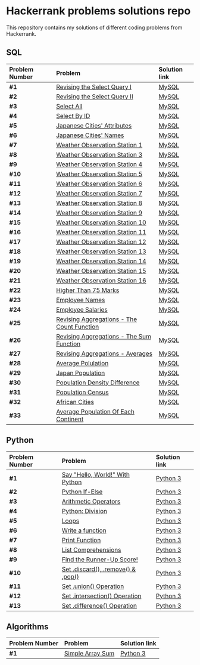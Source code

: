 # Hackerrank problems solutions repo

This repository contains my solutions of different coding problems from Hackerrank.

## SQL

| Problem Number | Problem | Solution link | 
| :---------------------- | :---------------------- | :---------------------- | 
| **#1** | [Revising the Select Query I](https://www.hackerrank.com/challenges/revising-the-select-query/problem?isFullScreen=true) | [MySQL](sql/select/select_query_1.sql) |
| **#2** | [Revising the Select Query II](https://www.hackerrank.com/challenges/revising-the-select-query-2/problem?isFullScreen=true) | [MySQL](sql/select/select_query_2.sql) |
| **#3** | [Select All](https://www.hackerrank.com/challenges/select-all-sql/problem?isFullScreen=true) | [MySQL](sql/select/select_all.sql) |
| **#4** | [Select By ID](https://www.hackerrank.com/challenges/select-by-id/problem?isFullScreen=true) | [MySQL](sql/select/select_by_id.sql) |
| **#5** | [Japanese Cities' Attributes](https://www.hackerrank.com/challenges/japanese-cities-attributes/problem?isFullScreen=true) | [MySQL](sql/select/japanese_cities_attrs.sql) |
| **#6** | [Japanese Cities' Names](https://www.hackerrank.com/challenges/japanese-cities-name/problem?isFullScreen=true) | [MySQL](sql/select/japanese_cities_names.sql) |
| **#7** | [Weather Observation Station 1](https://www.hackerrank.com/challenges/weather-observation-station-1/problem?isFullScreen=true) | [MySQL](sql/select/weather_observation_station/weather_obs_station_1.sql) |
| **#8** | [Weather Observation Station 3](https://www.hackerrank.com/challenges/weather-observation-station-3/problem?isFullScreen=true) | [MySQL](sql/select/weather_observation_station/weather_obs_station_3.sql) |
| **#9** | [Weather Observation Station 4](https://www.hackerrank.com/challenges/weather-observation-station-4/problem?isFullScreen=true) | [MySQL](sql/select/weather_observation_station/weather_obs_station_4.sql) |
| **#10** | [Weather Observation Station 5](https://www.hackerrank.com/challenges/weather-observation-station-5/problem?isFullScreen=true) | [MySQL](sql/select/weather_observation_station/weather_obs_station_5.sql) |
| **#11** | [Weather Observation Station 6](https://www.hackerrank.com/challenges/weather-observation-station-6/problem?isFullScreen=true) | [MySQL](sql/select/weather_observation_station/weather_obs_station_6.sql) |
| **#12** | [Weather Observation Station 7](https://www.hackerrank.com/challenges/weather-observation-station-7/problem?isFullScreen=true) | [MySQL](sql/select/weather_observation_station/weather_obs_station_7.sql) |
| **#13** | [Weather Observation Station 8](https://www.hackerrank.com/challenges/weather-observation-station-8/problem?isFullScreen=true) | [MySQL](sql/select/weather_observation_station/weather_obs_station_8.sql) |
| **#14** | [Weather Observation Station 9](https://www.hackerrank.com/challenges/weather-observation-station-9/problem?isFullScreen=true) | [MySQL](sql/select/weather_observation_station/weather_obs_station_9.sql) |
| **#15** | [Weather Observation Station 10](https://www.hackerrank.com/challenges/weather-observation-station-10/problem?isFullScreen=true) | [MySQL](sql/select/weather_observation_station/weather_obs_station_10.sql) |
| **#16** | [Weather Observation Station 11](https://www.hackerrank.com/challenges/weather-observation-station-11/problem?isFullScreen=true) | [MySQL](sql/select/weather_observation_station/weather_obs_station_11.sql) |
| **#17** | [Weather Observation Station 12](https://www.hackerrank.com/challenges/weather-observation-station-12/problem?isFullScreen=true) | [MySQL](sql/select/weather_observation_station/weather_obs_station_12.sql) |
| **#18** | [Weather Observation Station 13](https://www.hackerrank.com/challenges/weather-observation-station-13/problem?isFullScreen=true) | [MySQL](sql/aggregation/weather_observation_station/weather_obs_station_13.sql) |
| **#19** | [Weather Observation Station 14](https://www.hackerrank.com/challenges/weather-observation-station-14/problem?isFullScreen=true) | [MySQL](sql/aggregation/weather_observation_station/weather_obs_station_14.sql) |
| **#20** | [Weather Observation Station 15](https://www.hackerrank.com/challenges/weather-observation-station-15/problem?isFullScreen=true) | [MySQL](sql/aggregation/weather_observation_station/weather_obs_station_15.sql) |
| **#21** | [Weather Observation Station 16](https://www.hackerrank.com/challenges/weather-observation-station-16/problem?isFullScreen=true) | [MySQL](sql/aggregation/weather_observation_station/weather_obs_station_16.sql) |
| **#22** | [Higher Than 75 Marks](https://www.hackerrank.com/challenges/more-than-75-marks/problem?isFullScreen=true) | [MySQL](sql/select/higher_than_75.sql) |
| **#23** | [Employee Names](https://www.hackerrank.com/challenges/name-of-employees/problem?isFullScreen=true) | [MySQL](sql/select/employee_names.sql) |
| **#24** | [Employee Salaries](https://www.hackerrank.com/challenges/salary-of-employees/problem?isFullScreen=true) | [MySQL](sql/select/employee_salaries.sql) |
| **#25** | [Revising Aggregations - The Count Function](https://www.hackerrank.com/challenges/revising-aggregations-the-count-function/problem?isFullScreen=true) | [MySQL](sql/aggregation/count_func.sql) |
| **#26** | [Revising Aggregations - The Sum Function](https://www.hackerrank.com/challenges/revising-aggregations-sum/problem?isFullScreen=true) | [MySQL](sql/aggregation/sum_func.sql) |
| **#27** | [Revising Aggregations - Averages](https://www.hackerrank.com/challenges/revising-aggregations-the-average-function/problem?isFullScreen=true) | [MySQL](sql/aggregation/averages.sql) |
| **#28** | [Average Polulation](https://www.hackerrank.com/challenges/average-population/problem?isFullScreen=true) | [MySQL](sql/aggregation/average_population.sql) |
| **#29** | [Japan Population](https://www.hackerrank.com/challenges/japan-population/problem?isFullScreen=true) | [MySQL](sql/aggregation/japan_population.sql) |
| **#30** | [Population Density Difference](https://www.hackerrank.com/challenges/population-density-difference/problem?isFullScreen=true) | [MySQL](sql/aggregation/population_density.sql) |
| **#31** | [Population Census](https://www.hackerrank.com/challenges/asian-population/problem?isFullScreen=true) | [MySQL](sql/join/population_census.sql) |
| **#32** | [African Cities](https://www.hackerrank.com/challenges/african-cities/problem?isFullScreen=true) | [MySQL](sql/join/african_cities.sql) |
| **#33** | [Average Population Of Each Continent](https://www.hackerrank.com/challenges/average-population-of-each-continent/problem?isFullScreen=true) | [MySQL](sql/join/average_population.sql) |

## Python

| Problem Number | Problem | Solution link | 
| :---------------------- | :---------------------- | :---------------------- | 
| **#1** | [Say "Hello, World!" With Python](https://www.hackerrank.com/challenges/py-hello-world/problem?isFullScreen=true) | [Python 3](python/hello_world.py) |
| **#2** | [Python If-Else](https://www.hackerrank.com/challenges/py-if-else/problem?isFullScreen=true) | [Python 3](python/if_else.py) |
| **#3** | [Arithmetic Operators](https://www.hackerrank.com/challenges/python-arithmetic-operators/problem?isFullScreen=true) | [Python 3](python/arithmetic_operators.py) |
| **#4** | [Python: Division](https://www.hackerrank.com/challenges/python-division/problem?isFullScreen=true) | [Python 3](python/division_operators.py) |
| **#5** | [Loops](https://www.hackerrank.com/challenges/python-loops/problem?isFullScreen=true) | [Python 3](python/loops.py) |
| **#6** | [Write a function](https://www.hackerrank.com/challenges/write-a-function/problem?isFullScreen=true) | [Python 3](python/leap_year.py) |
| **#7** | [Print Function](https://www.hackerrank.com/challenges/python-print/problem?isFullScreen=true) | [Python 3](python/print_func.py) |
| **#8** | [List Comprehensions](https://www.hackerrank.com/challenges/list-comprehensions/problem?isFullScreen=true) | [Python 3](python/basic_data_types/list_comprehension.py) |
| **#9** | [Find the Runner-Up Score!](https://www.hackerrank.com/challenges/find-second-maximum-number-in-a-list/problem?isFullScreen=true) | [Python 3](python/basic_data_types/runnerup_score.py) |
| **#10** | [Set .discard(), .remove() & .pop()](https://www.hackerrank.com/challenges/py-set-discard-remove-pop/problem?isFullScreen=true) | [Python 3](python/sets/basic_operators.py) |
| **#11** | [Set .union() Operation](https://www.hackerrank.com/challenges/py-set-union/problem?isFullScreen=true) | [Python 3](python/sets/union_operator.py) |
| **#12** | [Set .intersection() Operation](https://www.hackerrank.com/challenges/py-set-intersection-operation/problem?isFullScreen=true) | [Python 3](python/sets/intersection_operator.py) |
| **#13** | [Set .difference() Operation](https://www.hackerrank.com/challenges/py-set-difference-operation/problem?isFullScreen=true) | [Python 3](python/sets/difference_operator.py) |

## Algorithms

| Problem Number | Problem | Solution link | 
| :---------------------- | :---------------------- | :---------------------- | 
| **#1** | [Simple Array Sum](https://www.hackerrank.com/challenges/simple-array-sum/problem?isFullScreen=true) | [Python 3](algorithms/simple_array_sum.py) |
